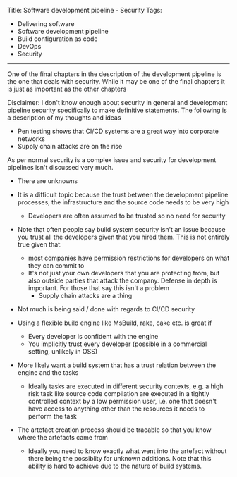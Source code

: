 Title: Software development pipeline - Security
Tags:
  - Delivering software
  - Software development pipeline
  - Build configuration as code
  - DevOps
  - Security
---

One of the final chapters in the description of the development pipeline is the one that deals with
security. While it may be one of the final chapters it is just as important as the other chapters

Disclaimer: I don't know enough about security in general and development pipeline security specifically
to make definitive statements. The following is a description of my thoughts and ideas

- Pen testing shows that CI/CD systems are a great way into corporate networks
- Supply chain attacks are on the rise

As per normal security is a complex issue and security for development pipelines isn't discussed
very much.
- There are unknowns
- It is a difficult topic because the trust between the development pipeline processes, the infrastructure
  and the source code needs to be very high
  - Developers are often assumed to be trusted so no need for security


- Note that often people say build system security isn't an issue because you trust all the developers
  given that you hired them. This is not entirely true given that:
  - most companies have permission restrictions for developers on what they can commit to
  - It's not just your own developers that you are protecting from, but also outside parties that
    attack the company. Defense in depth is important. For those that say this isn't a problem
    - Supply chain attacks are a thing
- Not much is being said / done with regards to CI/CD security





- Using a flexible build engine like MsBuild, rake, cake etc. is great if
  - Every developer is confident with the engine
  - You implicitly trust every developer (possible in a commercial setting, unlikely in OSS)
- More likely want a build system that has a trust relation between the engine and the tasks
  - Ideally tasks are executed in different security contexts, e.g. a high risk task like source
    code compilation are executed in a tightly controlled context by a low permission user, i.e.
    one that doesn't have access to anything other than the resources it needs to perform the task
- The artefact creation process should be tracable so that you know where the artefacts came from
  - Ideally you need to know exactly what went into the artefact without there being the possiblity
    for unknown additions. Note that this ability is hard to achieve due to the nature of
    build systems.


